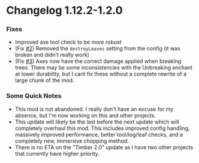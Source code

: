 # Changelog 1.12.2-1.2.0

### Fixes
- Improved axe tool check to be more robust
- (Fix [#2](https://github.com/Invadermonky/TimberTreeChopping/issues/2#issue-1333920292)) Removed the `destroyLeaves`
  setting from the config (it was broken and didn't really work)
- (Fix [#3](https://github.com/Invadermonky/TimberTreeChopping/issues/3#issue-1766372843)) Axes now have the correct
  damage applied when breaking trees. There may be some inconsistencies with the Unbreaking enchant at lower durability, 
  but I cant fix these without a complete rewrite of a large chunk of the mod.

### Some Quick Notes
- This mod is not abandoned. I really don't have an excuse for my absence, but I'm now working on this and other projects.
- This update will likely be the last before the next update which will completely overhaul this mod. This includes
  improved config handling, massively improved performance, better tool/log/leaf checks, and a completely new, immersive
  chopping method.
- There is no ETA on the "Timber 2.0" update as I have two other projects that currently have higher priority.
